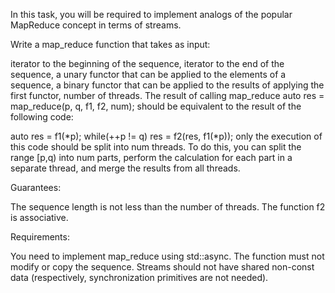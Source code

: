 In this task, you will be required to implement analogs of the popular MapReduce concept in terms of streams.

Write a map_reduce function that takes as input:

iterator to the beginning of the sequence,
iterator to the end of the sequence,
a unary functor that can be applied to the elements of a sequence,
a binary functor that can be applied to the results of applying the first functor,
number of threads.
The result of calling map_reduce
auto res = map_reduce(p, q, f1, f2, num);
should be equivalent to the result of the following code:

auto res = f1(*p);
while(++p != q)
     res = f2(res, f1(*p));
only the execution of this code should be split into num threads. To do this, you can split the range [p,q) into num parts, perform the calculation for each part in a separate thread, and merge the results from all threads.

Guarantees:

The sequence length is not less than the number of threads.
The function f2 is associative.

Requirements:

You need to implement map_reduce using std::async.
The function must not modify or copy the sequence.
Streams should not have shared non-const data (respectively, synchronization primitives are not needed).
